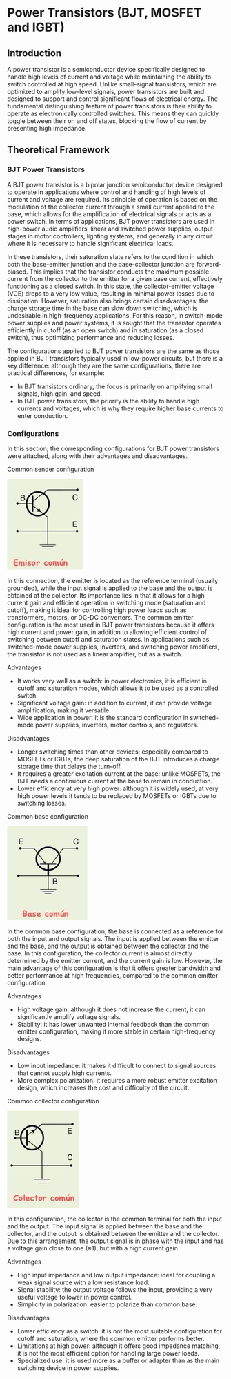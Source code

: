 # Power Transistors (BJT, MOSFET and IGBT)
## Introduction
A power transistor is a semiconductor device specifically designed to handle high levels of current and voltage while maintaining the ability to switch controlled at high speed. Unlike small-signal transistors, which are optimized to amplify low-level signals, power transistors are built and designed to support and control significant flows of electrical energy. The fundamental distinguishing feature of power transistors is their ability to operate as electronically controlled switches. This means they can quickly toggle between their on and off states, blocking the flow of current by presenting high impedance.

## Theoretical Framework
### BJT Power Transistors
A BJT power transistor is a bipolar junction semiconductor device designed to operate in applications where control and handling of high levels of current and voltage are required. Its principle of operation is based on the modulation of the collector current through a small current applied to the base, which allows for the amplification of electrical signals or acts as a power switch. In terms of applications, BJT power transistors are used in high-power audio amplifiers, linear and switched power supplies, output stages in motor controllers, lighting systems, and generally in any circuit where it is necessary to handle significant electrical loads.


In these transistors, their saturation state refers to the condition in which both the base-emitter junction and the base-collector junction are forward-biased. This implies that the transistor conducts the maximum possible current from the collector to the emitter for a given base current, effectively functioning as a closed switch. In this state, the collector-emitter voltage (VCE) drops to a very low value, resulting in minimal power losses due to dissipation. However, saturation also brings certain disadvantages: the charge storage time in the base can slow down switching, which is undesirable in high-frequency applications. For this reason, in switch-mode power supplies and power systems, it is sought that the transistor operates efficiently in cutoff (as an open switch) and in saturation (as a closed switch), thus optimizing performance and reducing losses.


The configurations applied to BJT power transistors are the same as those applied in BJT transistors typically used in low-power circuits, but there is a key difference: although they are the same configurations, there are practical differences, for example:
- In BJT transistors ordinary, the focus is primarily on amplifying small signals, high gain, and speed.
- In BJT power transistors, the priority is the ability to handle high currents and voltages, which is why they require higher base currents to enter conduction.

### Configurations
In this section, the corresponding configurations for BJT power transistors were attached, along with their advantages and disadvantages.

Common sender configuration

![Emisor comun](https://github.com/Samuel-Gonzalez22/power_electronics-2025/blob/804306eaceb8bfa4e6ee32a0bd8154dd7eb4938d/Module%202%20-%20Power%20Transistors%20(BJT,%20MOSFET,%20and%20IGBT)/Images/Configurations/Emisor%20comun.png)

In this connection, the emitter is located as the reference terminal (usually grounded), while the input signal is applied to the base and the output is obtained at the collector. Its importance lies in that it allows for a high current gain and efficient operation in switching mode (saturation and cutoff), making it ideal for controlling high power loads such as transformers, motors, or DC-DC converters.
The common emitter configuration is the most used in BJT power transistors because it offers high current and power gain, in addition to allowing efficient control of switching between cutoff and saturation states. In applications such as switched-mode power supplies, inverters, and switching power amplifiers, the transistor is not used as a linear amplifier, but as a switch.

Advantages 
- It works very well as a switch: in power electronics, it is efficient in cutoff and saturation modes, which allows it to be used as a controlled switch.
- Significant voltage gain: in addition to current, it can provide voltage amplification, making it versatile.
- Wide application in power: it is the standard configuration in switched-mode power supplies, inverters, motor controls, and regulators.

Disadvantages 

- Longer switching times than other devices: especially compared to MOSFETs or IGBTs, the deep saturation of the BJT introduces a charge storage time that delays the turn-off.
- It requires a greater excitation current at the base: unlike MOSFETs, the BJT needs a continuous current at the base to remain in conduction.
- Lower efficiency at very high power: although it is widely used, at very high power levels it tends to be replaced by MOSFETs or IGBTs due to switching losses.



Common base configuration

![Base comun](https://github.com/Samuel-Gonzalez22/power_electronics-2025/blob/804306eaceb8bfa4e6ee32a0bd8154dd7eb4938d/Module%202%20-%20Power%20Transistors%20(BJT,%20MOSFET,%20and%20IGBT)/Images/Configurations/Base%20comun.png)


In the common base configuration, the base is connected as a reference for both the input and output signals. The input is applied between the emitter and the base, and the output is obtained between the collector and the base. In this configuration, the collector current is almost directly determined by the emitter current, and the current gain is low. However, the main advantage of this configuration is that it offers greater bandwidth and better performance at high frequencies, compared to the common emitter configuration.

Advantages 

- High voltage gain: although it does not increase the current, it can significantly amplify voltage signals.
- Stability: it has lower unwanted internal feedback than the common emitter configuration, making it more stable in certain high-frequency designs.

Disadvantages

- Low input impedance: it makes it difficult to connect to signal sources that cannot supply high currents.
- More complex polarization: it requires a more robust emitter excitation design, which increases the cost and difficulty of the circuit.




Common collector configuration

![Colector comun](https://github.com/Samuel-Gonzalez22/power_electronics-2025/blob/804306eaceb8bfa4e6ee32a0bd8154dd7eb4938d/Module%202%20-%20Power%20Transistors%20(BJT,%20MOSFET,%20and%20IGBT)/Images/Configurations/Colector%20comun.png)


In this configuration, the collector is the common terminal for both the input and the output. The input signal is applied between the base and the collector, and the output is obtained between the emitter and the collector. Due to this arrangement, the output signal is in phase with the input and has a voltage gain close to one (≈1), but with a high current gain.

Advantages

- High input impedance and low output impedance: ideal for coupling a weak signal source with a low resistance load.
- Signal stability: the output voltage follows the input, providing a very useful voltage follower in power control.
- Simplicity in polarization: easier to polarize than common base.


Disadvantages

- Lower efficiency as a switch: it is not the most suitable configuration for cutoff and saturation, where the common emitter performs better.
- Limitations at high power: although it offers good impedance matching, it is not the most efficient option for handling large power loads.
- Specialized use: it is used more as a buffer or adapter than as the main switching device in power supplies.
